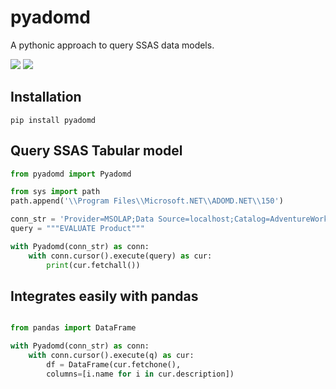 # pyadomd

A pythonic approach to query SSAS data models.

![](https://img.shields.io/pypi/l/pyadomd)
![](https://img.shields.io/pypi/pyversions/pyadomd)

## Installation

```console
pip install pyadomd
```

## Query SSAS Tabular model

```python
from pyadomd import Pyadomd

from sys import path
path.append('\\Program Files\\Microsoft.NET\\ADOMD.NET\\150')

conn_str = 'Provider=MSOLAP;Data Source=localhost;Catalog=AdventureWorks;'
query = """EVALUATE Product"""

with Pyadomd(conn_str) as conn:
    with conn.cursor().execute(query) as cur:
        print(cur.fetchall())
```

## Integrates easily with pandas

```python

from pandas import DataFrame

with Pyadomd(conn_str) as conn:
    with conn.cursor().execute(q) as cur:
        df = DataFrame(cur.fetchone(),
        columns=[i.name for i in cur.description])
```